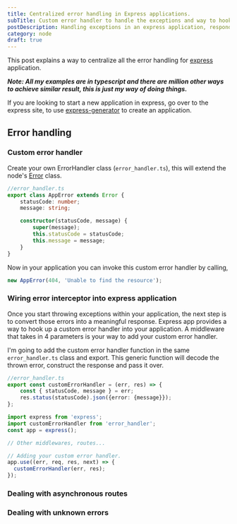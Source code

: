 ```yaml
---
title: Centralized error handling in Express applications.
subTitle: Custom error handler to handle the exceptions and way to hook it into express applciation 
postDescription: Handling exceptions in an express application, responding back with standard error response.
category: node
draft: true
---
```


This post explains a way to centralize all the error handling for [express](https://expressjs.com/) application. 

_**Note: All my examples are in typescript and there are million other ways to achieve similar result, this is just my way of doing things.**_

If you are looking to start a new application in express, go over to the express site, to use [express-generator](https://expressjs.com/en/starter/generator.html) to create an application. 

## Error handling


### Custom error handler
Create your own ErrorHandler class (`error_handler.ts`), this will extend the node's [Error](https://nodejs.org/api/errors.html#errors_class_error) class.

```typescript
//error_handler.ts
export class AppError extends Error {
    statusCode: number;
    message: string;

    constructor(statusCode, message) {
        super(message);
        this.statusCode = statusCode;
        this.message = message;
    }
}
```

Now in your application you can invoke this custom error handler by calling,

```typescript
new AppError(404, 'Unable to find the resource');
```

### Wiring error interceptor into express application

Once you start throwing exceptions within your application, the next step is to convert those errors into a meaningful response. Express app provides a way to hook up a custom error 
handler into your application. A middleware that takes in 4 parameters is your way to add your custom error handler.

I'm going to add the custom error handler function in the same `error_handler.ts` class and export. This generic function will decode the thrown error, construct the response and pass it over.

```typescript
//error_handler.ts
export const customErrorHandler = (err, res) => {
    const { statusCode, message } = err;
    res.status(statusCode).json({error: {message}});
};
```

```typescript
import express from 'express';
import customErrorHandler from 'error_handler';
const app = express();

// Other middlewares, routes... 

// Adding your custom error handler.
app.use((err, req, res, next) => {
  customErrorHandler(err, res);
});
```

### Dealing with asynchronous routes

### Dealing with unknown errors


